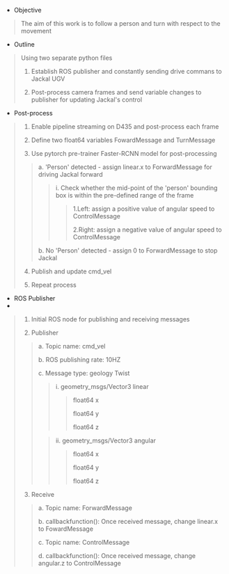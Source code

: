 - Objective

> The aim of this work is to follow a person and turn with respect to the movement

- Outline

> Using two separate python files
>
> 1. Establish ROS publisher and constantly sending drive commans to Jackal UGV
>
> 2. Post-process camera frames and send variable changes to publisher for updating Jackal's control

- Post-process

> 1. Enable pipeline streaming on D435 and post-process each frame
>
> 2. Define two float64 variables FowardMessage and TurnMessage
>
> 3. Use pytorch pre-trainer Faster-RCNN model for post-processing
>> a. 'Person' detected - assign linear.x to ForwardMessage for driving Jackal forward
>>> i. Check whether the mid-point of the 'person' bounding box is within the pre-defined range of the frame
>>>
>>>> 1.Left: assign a positive value of angular speed to ControlMessage
>>>>
>>>> 2.Right: assign a negative value of angular speed to ControlMessage
>>>
>>
>> b. No 'Person' detected - assign 0 to ForwardMessage to stop Jackal
>
> 4. Publish and update cmd_vel 
>
> 5. Repeat process


- ROS Publisher
- 
> 1. Initial ROS node for publishing and receiving messages
>
> 2. Publisher
>> a. Topic name: cmd_vel
>>
>> b. ROS publishing rate: 10HZ
>>
>> c. Message type: geology Twist
>>> i. geometry_msgs/Vector3 linear
>>>> float64 x
>>>>
>>>> float64 y
>>>>
>>>> float64 z
>>>>
>>>  
>>
>>> ii. geometry_msgs/Vector3 angular
>>>> float64 x
>>>> 
>>>> float64 y
>>>>
>>>> float64 z
>>>>
>>>
>>
>
> 3. Receive
>> a. Topic name: ForwardMessage
>>
>> b. callbackfunction(): Once received message, change linear.x to FowardMessage
>>
>> c. Topic name: ControlMessage
>>
>> d. callbackfunction(): Once received message, change angular.z to ControlMessage

